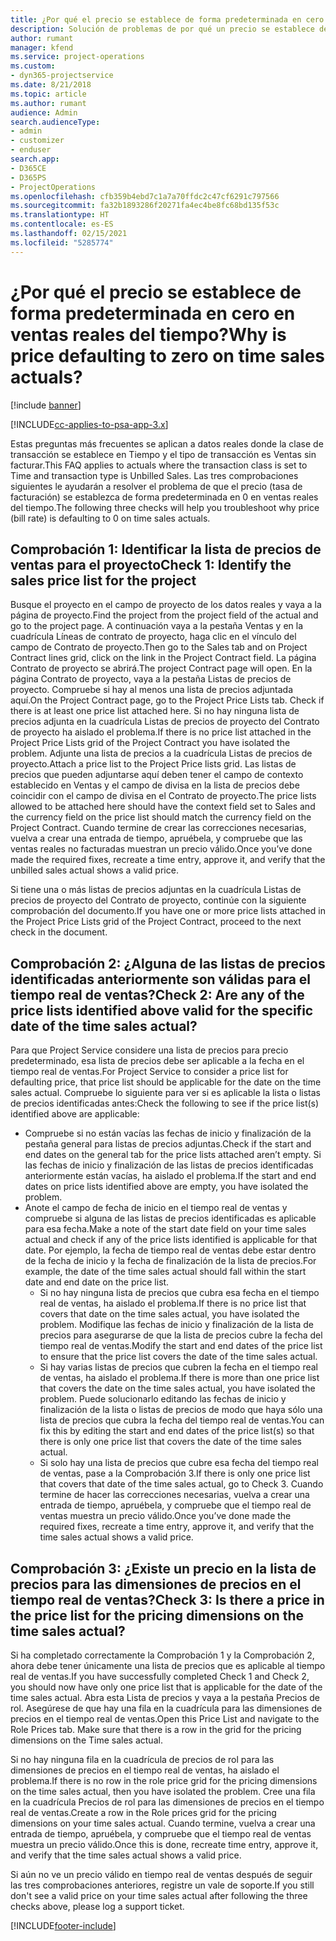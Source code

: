 ```yaml
---
title: ¿Por qué el precio se establece de forma predeterminada en cero en ventas reales del tiempo?
description: Solución de problemas de por qué un precio se establece de forma predeterminada en cero en ventas reales del tiempo.
author: rumant
manager: kfend
ms.service: project-operations
ms.custom:
- dyn365-projectservice
ms.date: 8/21/2018
ms.topic: article
ms.author: rumant
audience: Admin
search.audienceType:
- admin
- customizer
- enduser
search.app:
- D365CE
- D365PS
- ProjectOperations
ms.openlocfilehash: cfb359b4ebd7c1a7a70ffdc2c47cf6291c797566
ms.sourcegitcommit: fa32b1893286f20271fa4ec4be8fc68bd135f53c
ms.translationtype: HT
ms.contentlocale: es-ES
ms.lasthandoff: 02/15/2021
ms.locfileid: "5285774"
---
```

# <a name="why-is-price-defaulting-to-zero-on-time-sales-actuals"></a><span data-ttu-id="9da1f-103">¿Por qué el precio se establece de forma predeterminada en cero en ventas reales del tiempo?</span><span class="sxs-lookup"><span data-stu-id="9da1f-103">Why is price defaulting to zero on time sales actuals?</span></span>

[!include [banner](../includes/psa-now-project-operations.md)]

[!INCLUDE[cc-applies-to-psa-app-3.x](../includes/cc-applies-to-psa-app-3x.md)]

<span data-ttu-id="9da1f-104">Estas preguntas más frecuentes se aplican a datos reales donde la clase de transacción se establece en Tiempo y el tipo de transacción es Ventas sin facturar.</span><span class="sxs-lookup"><span data-stu-id="9da1f-104">This FAQ applies to actuals where the transaction class is set to Time and transaction type is Unbilled Sales.</span></span> <span data-ttu-id="9da1f-105">Las tres comprobaciones siguientes le ayudarán a resolver el problema de que el precio (tasa de facturación) se establezca de forma predeterminada en 0 en ventas reales del tiempo.</span><span class="sxs-lookup"><span data-stu-id="9da1f-105">The following three checks will help you troubleshoot why price (bill rate) is defaulting to 0 on time sales actuals.</span></span>

## <a name="check-1-identify-the-sales-price-list-for-the-project"></a><span data-ttu-id="9da1f-106">Comprobación 1: Identificar la lista de precios de ventas para el proyecto</span><span class="sxs-lookup"><span data-stu-id="9da1f-106">Check 1: Identify the sales price list for the project</span></span>

<span data-ttu-id="9da1f-107">Busque el proyecto en el campo de proyecto de los datos reales y vaya a la página de proyecto.</span><span class="sxs-lookup"><span data-stu-id="9da1f-107">Find the project from the project field of the actual and go to the project page.</span></span> <span data-ttu-id="9da1f-108">A continuación vaya a la pestaña Ventas y en la cuadrícula Líneas de contrato de proyecto, haga clic en el vínculo del campo de Contrato de proyecto.</span><span class="sxs-lookup"><span data-stu-id="9da1f-108">Then go to the Sales tab and on Project Contract lines grid, click on the link in the Project Contract field.</span></span> <span data-ttu-id="9da1f-109">La página Contrato de proyecto se abrirá.</span><span class="sxs-lookup"><span data-stu-id="9da1f-109">The project Contract page will open.</span></span> <span data-ttu-id="9da1f-110">En la página Contrato de proyecto, vaya a la pestaña Listas de precios de proyecto. Compruebe si hay al menos una lista de precios adjuntada aquí.</span><span class="sxs-lookup"><span data-stu-id="9da1f-110">On the Project Contract page, go to the Project Price Lists tab. Check if there is at least one price list attached here.</span></span> <span data-ttu-id="9da1f-111">Si no hay ninguna lista de precios adjunta en la cuadrícula Listas de precios de proyecto del Contrato de proyecto ha aislado el problema.</span><span class="sxs-lookup"><span data-stu-id="9da1f-111">If there is no price list attached in the Project Price Lists grid of the Project Contract you have isolated the problem.</span></span> <span data-ttu-id="9da1f-112">Adjunte una lista de precios a la cuadrícula Listas de precios de proyecto.</span><span class="sxs-lookup"><span data-stu-id="9da1f-112">Attach a price list to the Project Price lists grid.</span></span> <span data-ttu-id="9da1f-113">Las listas de precios que pueden adjuntarse aquí deben tener el campo de contexto establecido en Ventas y el campo de divisa en la lista de precios debe coincidir con el campo de divisa en el Contrato de proyecto.</span><span class="sxs-lookup"><span data-stu-id="9da1f-113">The price lists allowed to be attached here should have the context field set to Sales and the currency field on the price list should match the currency field on the Project Contract.</span></span> <span data-ttu-id="9da1f-114">Cuando termine de crear las correcciones necesarias, vuelva a crear una entrada de tiempo, apruébela, y compruebe que las ventas reales no facturadas muestran un precio válido.</span><span class="sxs-lookup"><span data-stu-id="9da1f-114">Once you’ve done made the required fixes, recreate a time entry, approve it, and verify that the unbilled sales actual shows a valid price.</span></span> 

<span data-ttu-id="9da1f-115">Si tiene una o más listas de precios adjuntas en la cuadrícula Listas de precios de proyecto del Contrato de proyecto, continúe con la siguiente comprobación del documento.</span><span class="sxs-lookup"><span data-stu-id="9da1f-115">If you have one or more price lists attached in the Project Price Lists grid of the Project Contract, proceed to the next check in the document.</span></span>

## <a name="check-2-are-any-of-the-price-lists-identified-above-valid-for-the-specific-date-of-the-time-sales-actual"></a><span data-ttu-id="9da1f-116">Comprobación 2: ¿Alguna de las listas de precios identificadas anteriormente son válidas para el tiempo real de ventas?</span><span class="sxs-lookup"><span data-stu-id="9da1f-116">Check 2: Are any of the price lists identified above valid for the specific date of the time sales actual?</span></span>

<span data-ttu-id="9da1f-117">Para que Project Service considere una lista de precios para precio predeterminado, esa lista de precios debe ser aplicable a la fecha en el tiempo real de ventas.</span><span class="sxs-lookup"><span data-stu-id="9da1f-117">For Project Service to consider a price list for defaulting price, that price list should be applicable for the date on the time sales actual.</span></span> <span data-ttu-id="9da1f-118">Compruebe lo siguiente para ver si es aplicable la lista o listas de precios identificadas antes:</span><span class="sxs-lookup"><span data-stu-id="9da1f-118">Check the following to see if the price list(s) identified above are applicable:</span></span>
- <span data-ttu-id="9da1f-119">Compruebe si no están vacías las fechas de inicio y finalización de la pestaña general para listas de precios adjuntas.</span><span class="sxs-lookup"><span data-stu-id="9da1f-119">Check if the start and end dates on the general tab for the price lists attached aren’t empty.</span></span> <span data-ttu-id="9da1f-120">Si las fechas de inicio y finalización de las listas de precios identificadas anteriormente están vacías, ha aislado el problema.</span><span class="sxs-lookup"><span data-stu-id="9da1f-120">If the start and end dates on price lists identified above are empty, you have isolated the problem.</span></span> 
- <span data-ttu-id="9da1f-121">Anote el campo de fecha de inicio en el tiempo real de ventas y compruebe si alguna de las listas de precios identificadas es aplicable para esa fecha.</span><span class="sxs-lookup"><span data-stu-id="9da1f-121">Make a note of the start date field on your time sales actual and check if any of the price lists identified is applicable for that date.</span></span> <span data-ttu-id="9da1f-122">Por ejemplo, la fecha de tiempo real de ventas debe estar dentro de la fecha de inicio y la fecha de finalización de la lista de precios.</span><span class="sxs-lookup"><span data-stu-id="9da1f-122">For example, the date of the time sales actual should fall within the start date and end date on the price list.</span></span> 
    - <span data-ttu-id="9da1f-123">Si no hay ninguna lista de precios que cubra esa fecha en el tiempo real de ventas, ha aislado el problema.</span><span class="sxs-lookup"><span data-stu-id="9da1f-123">If there is no price list that covers that date on the time sales actual, you have isolated the problem.</span></span> <span data-ttu-id="9da1f-124">Modifique las fechas de inicio y finalización de la lista de precios para asegurarse de que la lista de precios cubre la fecha del tiempo real de ventas.</span><span class="sxs-lookup"><span data-stu-id="9da1f-124">Modify the start and end dates of the price list to ensure that the price list covers the date of the time sales actual.</span></span> 
    - <span data-ttu-id="9da1f-125">Si hay varias listas de precios que cubren la fecha en el tiempo real de ventas, ha aislado el problema.</span><span class="sxs-lookup"><span data-stu-id="9da1f-125">If there is more than one price list that covers the date on the time sales actual, you have isolated the problem.</span></span> <span data-ttu-id="9da1f-126">Puede solucionarlo editando las fechas de inicio y finalización de la lista o listas de precios de modo que haya sólo una lista de precios que cubra la fecha del tiempo real de ventas.</span><span class="sxs-lookup"><span data-stu-id="9da1f-126">You can fix this by editing the start and end dates of the price list(s) so that there is only one price list that covers the date of the time sales actual.</span></span> 
    - <span data-ttu-id="9da1f-127">Si solo hay una lista de precios que cubre esa fecha del tiempo real de ventas, pase a la Comprobación 3.</span><span class="sxs-lookup"><span data-stu-id="9da1f-127">If there is only one price list that covers that date of the time sales actual, go to Check 3.</span></span>
<span data-ttu-id="9da1f-128">Cuando termine de hacer las correcciones necesarias, vuelva a crear una entrada de tiempo, apruébela, y compruebe que el tiempo real de ventas muestra un precio válido.</span><span class="sxs-lookup"><span data-stu-id="9da1f-128">Once you’ve done made the required fixes, recreate a time entry, approve it, and verify that the time sales actual shows a valid price.</span></span>

## <a name="check-3-is-there-a-price-in-the-price-list-for-the-pricing-dimensions-on-the-time-sales-actual"></a><span data-ttu-id="9da1f-129">Comprobación 3: ¿Existe un precio en la lista de precios para las dimensiones de precios en el tiempo real de ventas?</span><span class="sxs-lookup"><span data-stu-id="9da1f-129">Check 3: Is there a price in the price list for the pricing dimensions on the time sales actual?</span></span>

<span data-ttu-id="9da1f-130">Si ha completado correctamente la Comprobación 1 y la Comprobación 2, ahora debe tener únicamente una lista de precios que es aplicable al tiempo real de ventas.</span><span class="sxs-lookup"><span data-stu-id="9da1f-130">If you have successfully completed Check 1 and Check 2, you should now have only one price list that is applicable for the date of the time sales actual.</span></span> <span data-ttu-id="9da1f-131">Abra esta Lista de precios y vaya a la pestaña Precios de rol. Asegúrese de que hay una fila en la cuadrícula para las dimensiones de precios en el tiempo real de ventas.</span><span class="sxs-lookup"><span data-stu-id="9da1f-131">Open this Price List and navigate to the Role Prices tab. Make sure that there is a row in the grid for the pricing dimensions on the Time sales actual.</span></span>

<span data-ttu-id="9da1f-132">Si no hay ninguna fila en la cuadrícula de precios de rol para las dimensiones de precios en el tiempo real de ventas, ha aislado el problema.</span><span class="sxs-lookup"><span data-stu-id="9da1f-132">If there is no row in the role price grid for the pricing dimensions on the time sales actual, then you have isolated the problem.</span></span> <span data-ttu-id="9da1f-133">Cree una fila en la cuadrícula Precios de rol para las dimensiones de precios en el tiempo real de ventas.</span><span class="sxs-lookup"><span data-stu-id="9da1f-133">Create a row in the Role prices grid for the pricing dimensions on your time sales actual.</span></span> <span data-ttu-id="9da1f-134">Cuando termine, vuelva a crear una entrada de tiempo, apruébela, y compruebe que el tiempo real de ventas muestra un precio válido.</span><span class="sxs-lookup"><span data-stu-id="9da1f-134">Once this is done, recreate time entry, approve it, and verify that the time sales actual shows a valid price.</span></span>

<span data-ttu-id="9da1f-135">Si aún no ve un precio válido en tiempo real de ventas después de seguir las tres comprobaciones anteriores, registre un vale de soporte.</span><span class="sxs-lookup"><span data-stu-id="9da1f-135">If you still don't see a valid price on your time sales actual after following the three checks above, please log a support ticket.</span></span> 



[!INCLUDE[footer-include](../includes/footer-banner.md)]